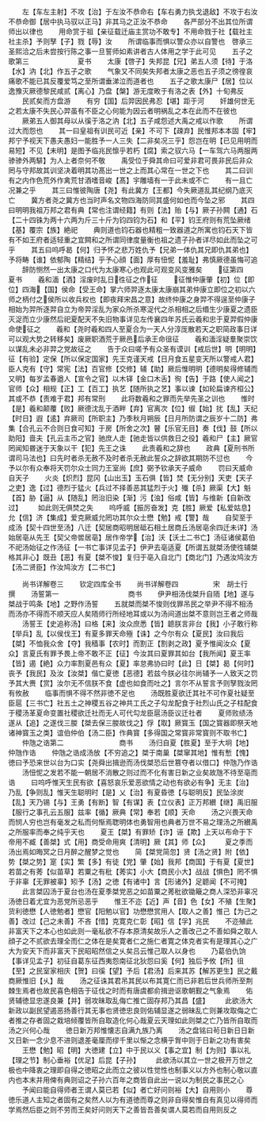 <!-- { "loadSidebar": true } -->
　　左【车左主射】不攻【治】于左汝不恭命右【车右勇力执戈退敌】不攻于右汝不恭命御【居中执马驭以正马】非其马之正汝不恭命
　　各严部分不出其位所谓师出以律也
　　用命赏于祖【亲征载迁庙主赏功不敢专】不用命戮于社【载社主社主杀】予则孥【子】戮【辱】汝
　　所谓临事而惧以警众亦以自警也　啓承三圣熙洽之后未尝按行陈之事一旦誓师如素讲者古人体用之学于此可见
　　五子之歌第三　　　　　　　夏书
　　太康【啓子】失邦昆【兄】弟五人须【待】于洛【水】汭【北】作五子之歌
　　气象又不同矣失邦者太康之恶也五子须之徬徨哀痛歌不能已其反覆爱笃之至所谓垂涕泣而道者也
　　五子之歌太康尸【居】位以逸豫灭厥德黎民咸贰【离心】乃盘【槃】游无度畋于有洛之表【外】十旬弗反
　　民贰矣而方盘游
　　有穷【国】后羿因民弗忍【堪】距于河
　　奸雄何世无之若太康不失民心羿虽有不臣之心何能为因云者明祸乱之本在此而不在彼也
　　厥弟五人御其母以从徯于洛之汭【北】五子咸怨述大禹之戒以作歌
　　所谓过大而怨也
　　其一曰皇祖有训民可近【亲】不可下【疎弃】民惟邦本本固【牢】邦宁予视天下愚夫愚妇一能胜予一人三失【二非矣况三乎】怨岂在明【已见用明而易短】不见【未明】是图予临兆民懔乎若朽【腐】索之驭六马【一车驾六马两服两骖骖外两騑】为人上者奈何不敬
　　禹受位于舜其命曰可爱非君可畏非民后非众罔与守邦故其训坚决着明其功髙出一世之上而其心常在一世之下也
　　其二曰训有之内作色荒外作禽荒甘酒嗜音峻【髙】宇雕墙有一于此未或不亡
　　有一且亡况兼之乎
　　其三曰惟彼陶唐【尧】有此冀方【王都】今失厥道乱其纪纲乃底灭亡
　　冀方者尧之冀方也当时声名文物四海防同其盛何如也而今坠之邪
　　其四曰明明我祖万邦之君有典【常也注谓经籍】有则【法】贻【与】厥子孙闗【通】石【二十四铢为两十六两为斤三十斤为钧四钧为石】和【平】钧王府则有荒坠厥绪【基】覆宗【族】絶祀
　　典则道也钧石器也精粗一致器道之所寓也钧石天下皆有不如王府者适轻重之宜闗和之所谓同律度量衡也祖之遗子孙者详尽如此而坠之可乎
　　其五曰呜呼曷【何】归予怀之悲万姓仇予【兄弟一体仇其兄即仇其弟也】予将畴【谁】依郁陶【精结】乎予心顔【面】厚有忸怩【羞耻】弗慎厥德虽悔可追
　　辞防恻然一出太康之口代为太康寒心也观此可观变风变雅矣
　　征第四　　　　　　　　　夏书
　　羲和湎【酒】淫废时乱日徃征之作征
　　征惟仲康肇【初】位【即位】四海【国】侯命【受王命】掌六师羿逐太康太康崩其弟仲康立即位之初以六师之柄付之侯所以收兵权也【即夜拜宋昌之意】故终仲康之身羿不得逞至仲康子相始为羿所逐羿自立为帝羿淫乱为家众所杀寒浞代之杀相相之后缗生少康夏之遗臣灭浞而立少康然后祀夏配天不失旧物事详见左传襄四年苏氏云羲和忠于夏羿假仲康命使征之
　　羲和【尧时羲和四人至夏合为一天人分淳厐散若天之职简政事日详可以观大势之转移矣】废厥职酒荒于厥邑后承王命徂征
　　羲和湎淫疑羣聚崇饮以谋乱未必非羿之党故征之
　　告于众曰嗟予有众圣有谟训【戒后世】明【明明】征【有验】定保【所以保定国家】先王克谨天戒【日月食五星变天所以警戒人君】臣人克有【守】常宪【法】百官修【交修】辅【助】厥后惟明明【德明矣得修辅而又明】每岁孟春遒人【宣令之官】以木铎【金口木舌】徇【告】于路【使人闻之】官师【众】相规【正】工【百工】执艺【随所执之艺】事以谏【如轮扁谏齐桓公】其或不恭【责难于君】邦有常刑
　　此将数羲和之罪而先举先圣之训也
　　惟时【是】羲和颠覆【败】厥德沈乱于酒畔【弃】官离次【位】俶【始】扰【乱】天纪【时日】遐【逺】弃厥司【所职主】乃季秋月朔辰【日月所防谓之辰岁十二防】弗集【合孔云不合则日食可知】于房【所舍之次】瞽【乐官无目】奏【伐】鼓【所以助阳】啬夫【孔云主币之官】驰庶人走【驰走皆以供救日之役】羲和尸【主】厥官罔闻知昬迷于天象以干【犯】先王之诛
　　此责羲和之辞也
　　政典【夏刑书所谓司马法也】曰先时者杀无赦不及时者杀无赦此誓众之辞欲其期防不愆也
　　今予以尔有众奉将天罚尔众士同力王室尚【庶】弼予钦承天子威命
　　罚曰天威命自天子
　　火炎【炽烈】昆冈【山出玉】玉石俱【皆】焚【无分别】天吏【天子之吏】逸【过】德烈于猛火【兵过不择善恶其猛烈于火】殱【杀】厥渠【大】魁【首】胁【逼】从【随乱】罔治旧染【渐】污【浊】俗咸【皆】与维新【自新改过】
　　如此则无俱焚之失
　　呜呼威【振厉奋发】克【胜】厥爱【私爱姑息】允【信】济【集成】爱克厥威允罔功其尔众士懋【勉】戒【警】哉
　　自契至于成汤【契十四世至汤】八迁【契居商昭明居砥石相土居商丘汤居亳余四迁未详】汤始居亳从先王【契父帝喾居亳】居作帝学【治】沃【沃土二书亡】汤征诸侯葛伯不祀汤始征之作汤征【一书亡事详见孟子】伊尹去亳适夏【所谓五就桀汤使徃辅桀格其非心】既丑【恶】有夏【桀不悛】复归于亳入自北门【商北门】乃遇汝鸠汝方【汤二贤臣】作汝鸠汝方【二书亡】

　　尚书详解卷三
　　钦定四库全书
　　尚书详解卷四　　　　　宋　胡士行　撰
　　汤誓第一　　　　　　　　　　商书
　　伊尹相汤伐桀升自陑【地】遂与桀战于鸣条【地】之野作汤誓
　　五就桀而桀不悛则伐罪吊民之举尹不得不相汤而汤亦不得而不顺天应人矣陑师行所经地耳或以为汤间道出桀不意则岂王者之师哉
　　汤誓王【史追称汤】曰格【来】汝众庶悉【皆】聼朕言非台【我】小子敢行称【举兵】乱【以侯伐王】有夏多罪天命殛【诛】之今尔有众【夏民】汝曰我后【桀】不恤我众舍【夺】我穑事【农时】而割正【割剥之政】夏予惟闻汝众【夏众】言夏氏有罪予畏上帝不敢不正【征】今汝其曰夏罪其如台【我所闻】夏王率【皆】遏【絶】众力率割夏邑有众【夏】率怠弗协曰时【此】日【桀】曷【何时】丧予【我民】及汝【汝桀】偕亡夏徳【恶德】若兹今朕必往尔尚辅予一人致天之罚予其大赉【赏】汝尔无不信朕不食【虚也如食而吐之】言尔不从誓言予则孥戮汝罔有攸赦
　　临事而惧不得不然非徳不足也
　　汤既胜夏欲迁其社不可作夏社疑至臣扈【三书亡】社五土之神稷五谷之神共工氏之子勾龙配食于社烈山氏之子柱配食于稷汤革夏命变置社稷欲迁社而无人可代勾龙臣扈汤臣议迁社者
　　夏师败绩汤遂从【追】之遂伐三朡【桀去保三朡故伐之】俘【取】厥寳玉【国之寳器即祭天地诸神寳玉之类】谊伯仲伯【汤二臣】作典寳【多得国之常寳非常寳则不取书亡】
　　仲虺之诰第二　　　　　　　　商书
　　汤归自夏【胜夏】至于大坰【地】仲虺作诰
　　仲虺之诰成汤放【不穷追之】桀于南巢【桀窜其地】惟有慙【愧】徳曰予恐来世以台为口实【尧舜出揖逊而汤伐桀恐后世篡夺者以借口】仲虺乃作诰
　　汤忸怩之发若不能一朝居不消散之则过而不化有害日新之业矣故虺不待至亳而诰
　　曰呜呼惟天生民有欲【喜怒哀乐爱恶欲情之动也有欲必有争】无主【治】乃乱【争则乱】惟天生聪明时【是】乂【治】有夏昏徳【与聪明反】民坠涂炭【乱】天乃锡【与】王勇【有断】智【有谋】表【立仪表】正万邦纉【继】禹旧服【服行之事孔云五服】兹率【循】厥典【常】奉若【顺】天命
　　汤之兴畏天命而悯人穷也岂有毫发之私而何惭焉聦明体也勇智用也典者万世不易之理汤之所纉禹之所服率而奉之纯乎天也
　　夏王【桀】有罪矫【诈】诬【欺】上天以布命于下帝用不臧【善桀】式【用】商受命用爽【清明】厥【其】师【众】
　　夏之季而汤出焉如晦冥之日月醉之醒梦之觉也
　　简【桀党简忽】贤【汤之贤】附【依】势【桀之势】寔【实】繁【多】有徒【党】肇【始】我邦【商国】于有夏【夏世】若苗之有莠【似苗草】若粟之有秕【莠实】小大【商民小大】战战【惧色】罔不惧于非辜【无罪被辜】矧予【汤】之徳【有诸中】言【形诸外】足聼闻【不可掩】
　　此言桀囚汤于夏台也汤在夏季桀党恶之如苗粟之莠秕欲锄簸之商人深恐非辜况汤徳日着尤宜为恶党所忌恶乎
　　惟王不迩【近】声【音】色【女】不殖【生聚】货利徳懋【人徳勉者】懋官【阳勉以官】功懋懋赏用人【取人之善】惟己【为己之善】改过【己之未善】不吝【惜】克寛克仁彰【昭】信【孚】兆民
　　不迩殖此非富天下之本心也如此则一毫私欲不存本原清矣故乐人之善改己之不善如舜之取人顔子之不贰欲去理全而仁之体在是矣寛者仁之施仁者寛之体克者实有是理其心之广大为安天下而非富天下民昭昭然信之乆矣吕云惟己取人以身也
　　乃葛伯仇饷【事详见孟子】初征自葛东征西夷怨南征北狄怨曰奚【何】独后予攸【所】徂【至】之民室家相庆【贺】曰徯【望】予后【君汤】后来其苏【解苏更生】民之戴商厥惟旧【乆】哉
　　汤之征诛其君吊其民以布其寛仁而已非若后世兵师所至荆棘生焉者也故民喜色相告于征伐之时而有唐虞都俞揖逊讴歌朝觐之气象焉
　　佑贤辅徳显忠遂良兼【并】弱攻昧取乱侮亡推亡固存邦乃其昌【盛】
　　此欲汤大新政以副民望遏恶扬善行其无事也贤徳忠良则佑辅显遂之弱昧乱亡则兼攻取侮之亡者推之存者固之栽培倾覆皆所自取造化何心哉夏云天理如此则桀之亡乃皆所自取而汤之兴何心哉
　　徳日新万邦惟懐志自满九族乃离
　　汤之盘铭曰茍日新日日新又日新一念少息不进则退差毫厘而缪千里以惭之念横乎胷中则于日新之功有害矣
　　王懋【勉】昭【明】大徳建【立】中于民以义【事之宜】制【为则】事以礼【理之节】制心垂裕【优足】后昆【子孙】
　　此欲汤以其立一世之极开万世之极也中降衷之理即自得之徳昭之此而立之彼以性觉性也制事义以方外也制心敬以直内也本末并用俾有典则诏之子孙六百年之商皆自此出一说以为制民之事民之心
　　予闻曰能自得师者王谓人莫已若【似】者亡好问则裕【大】自用则小
　　尊徳乐道人主知之者固有之矣然人以为有道徳而尊之则非自得矣惟自有真见以得师而学焉然后臣之则不劳而王矣好问则天下之善皆吾善矣谓人莫若而自用则反之
